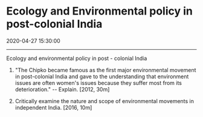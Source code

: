 # Ecology and Environmental policy in post-colonial India
2020-04-27 15:30:00
            
---






Ecology and environmental policy in post - colonial India


1. "The Chipko became famous as the first major environmental movement in post-colonial
India and gave to the understanding that environment issues are often women's issues
because they suffer most from its deterioration." -- Explain. [2012, 30m]








2. Critically examine the nature and scope of environmental movements in independent
India. [2016, 10m]